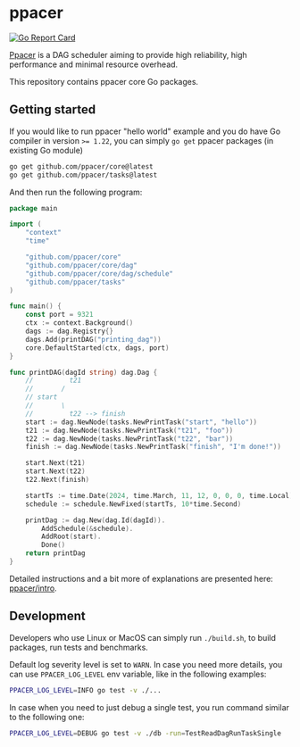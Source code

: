 # ppacer

[![Go Report Card](https://goreportcard.com/badge/github.com/ppacer/core)](https://goreportcard.com/report/github.com/ppacer/core)

[Ppacer](https://ppacer.org) is a DAG scheduler aiming to provide high
reliability, high performance and minimal resource overhead.

This repository contains ppacer core Go packages.


## Getting started

If you would like to run ppacer "hello world" example and you do have Go
compiler in version `>= 1.22`, you can simply `go get` ppacer packages (in
existing Go module)


```bash
go get github.com/ppacer/core@latest
go get github.com/ppacer/tasks@latest
```

And then run the following program:


```go
package main

import (
    "context"
    "time"

    "github.com/ppacer/core"
    "github.com/ppacer/core/dag"
    "github.com/ppacer/core/dag/schedule"
    "github.com/ppacer/tasks"
)

func main() {
    const port = 9321
    ctx := context.Background()
    dags := dag.Registry{}
    dags.Add(printDAG("printing_dag"))
    core.DefaultStarted(ctx, dags, port)
}

func printDAG(dagId string) dag.Dag {
    //         t21
    //       /
    // start
    //       \
    //         t22 --> finish
    start := dag.NewNode(tasks.NewPrintTask("start", "hello"))
    t21 := dag.NewNode(tasks.NewPrintTask("t21", "foo"))
    t22 := dag.NewNode(tasks.NewPrintTask("t22", "bar"))
    finish := dag.NewNode(tasks.NewPrintTask("finish", "I'm done!"))

    start.Next(t21)
    start.Next(t22)
    t22.Next(finish)

    startTs := time.Date(2024, time.March, 11, 12, 0, 0, 0, time.Local)
    schedule := schedule.NewFixed(startTs, 10*time.Second)

    printDag := dag.New(dag.Id(dagId)).
        AddSchedule(&schedule).
        AddRoot(start).
        Done()
    return printDag
}
```

Detailed instructions and a bit more of explanations are presented here:
[ppacer/intro](https://ppacer.org/start/intro).


## Development

Developers who use Linux or MacOS can simply run `./build.sh`, to build
packages, run tests and benchmarks.

Default log severity level is set to `WARN`. In case you need more details, you
can use `PPACER_LOG_LEVEL` env variable, like in the following examples:

```bash
PPACER_LOG_LEVEL=INFO go test -v ./...
```

In case when you need to just debug a single test, you run command similar to
the following one:

```bash
PPACER_LOG_LEVEL=DEBUG go test -v ./db -run=TestReadDagRunTaskSingle
```

